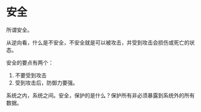 # 安全

所谓安全。

从逆向看，什么是不安全，不安全就是可以被攻击，并受到攻击会损伤或死亡的状态。

安全的要点有两个：

1. 不要受到攻击
2. 受到攻击后，防御力要强。

系统之内，系统之间。安全，保护的是什么？保护所有非必须暴露到系统外的所有数据。